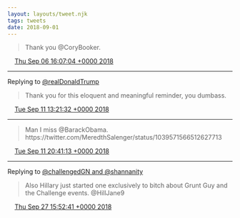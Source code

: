 ```yaml
---
layout: layouts/tweet.njk
tags: tweets
date: 2018-09-01
---
```


> Thank you @CoryBooker\.

<img src="/img/tweet-media/tweet.ico" width="12" /> [Thu Sep 06 16:07:04 +0000 2018](https://twitter.com/timwasson/status/1037733934052859904)

----

Replying to [@realDonaldTrump](https://twitter.com/realDonaldTrump/status/1039498334594052096)

> Thank you for this eloquent and meaningful reminder, you dumbass\.

<img src="/img/tweet-media/tweet.ico" width="12" /> [Tue Sep 11 13:21:32 +0000 2018](https://twitter.com/timwasson/status/1039504213661937665)

----

> Man I miss @BarackObama\. https://twitter\.com/MeredthSalenger/status/1039571566512627713

<img src="/img/tweet-media/tweet.ico" width="12" /> [Tue Sep 11 20:41:13 +0000 2018](https://twitter.com/timwasson/status/1039614864497487874)

----

Replying to [@challengedGN and @shannanity](https://twitter.com/challengedGN/status/1045340136890912774)

> Also Hillary just started one exclusively to bitch about Grunt Guy and the Challenge events\. @HillJane9

<img src="/img/tweet-media/tweet.ico" width="12" /> [Thu Sep 27 15:52:41 +0000 2018](https://twitter.com/timwasson/status/1045340459013459969)
